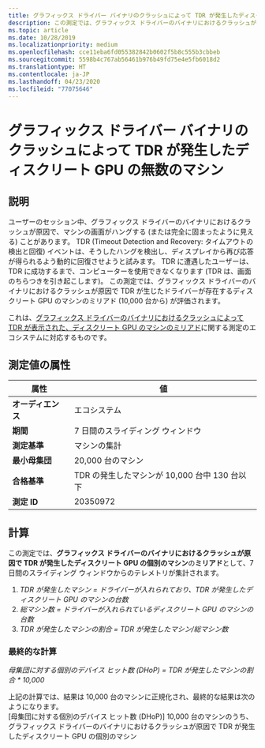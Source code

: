 ```yaml
---
title: グラフィックス ドライバー バイナリのクラッシュによって TDR が発生したディスクリート GPU の無数のマシン
description: この測定では、グラフィックス ドライバーのバイナリにおけるクラッシュが原因で TDR が発生したディスクリート GPU の個別のマシンのミリアドとして、7 日間のスライディング ウィンドウからのテレメトリが集計されます
ms.topic: article
ms.date: 10/28/2019
ms.localizationpriority: medium
ms.openlocfilehash: cce11eba6fd055382842b0602f5b8c555b3cbbeb
ms.sourcegitcommit: 5598b4c767ab56461b976b49fd75e4e5fb6018d2
ms.translationtype: HT
ms.contentlocale: ja-JP
ms.lasthandoff: 04/23/2020
ms.locfileid: "77075646"
---
```

# <a name="myriad-of-machines-with-discrete-gpu-that-had-a-tdr-caused-by-a-crash-in-the-graphics-driver-binary"></a>グラフィックス ドライバー バイナリのクラッシュによって TDR が発生したディスクリート GPU の無数のマシン 

## <a name="description"></a>説明

ユーザーのセッション中、グラフィックス ドライバーのバイナリにおけるクラッシュが原因で、マシンの画面がハングする (または完全に固まったように見える) ことがあります。 TDR (Timeout Detection and Recovery: タイムアウトの検出と回復) イベントは、そうしたハングを検出し、ディスプレイから再び応答が得られるよう動的に回復させようと試みます。 TDR に遭遇したユーザーは、TDR に成功するまで、コンピューターを使用できなくなります (TDR は、画面のちらつきを引き起こします)。 この測定では、グラフィックス ドライバーのバイナリにおけるクラッシュが原因で TDR が生じたドライバーが存在するディスクリート GPU のマシンのミリアド (10,000 台から) が評価されます。

これは、[グラフィックス ドライバーのバイナリにおけるクラッシュによって TDR が表示された、ディスクリート GPU のマシンのミリアド](https://docs.microsoft.com/windows-hardware/drivers/dashboard/myriad-of-machines-that-had-tdr-caused-by-crash-in-graphics-driver-binary-standard)に関する測定のエコシステムに対応するものです。

## <a name="measure-attributes"></a>測定値の属性

|属性|値|
|----|----|
|**オーディエンス**|エコシステム|
|**期間**|7 日間のスライディング ウィンドウ|
|**測定基準**|マシンの集計|
|**最小母集団**|20,000 台のマシン|
|**合格基準**|TDR の発生したマシンが 10,000 台中 130 台以下|
|**測定 ID**|20350972|

## <a name="calculation"></a>計算

この測定では、**グラフィックス ドライバーのバイナリにおけるクラッシュが原因で TDR が発生したディスクリート GPU の個別のマシン**の**ミリアド**として、7 日間のスライディング ウィンドウからのテレメトリが集計されます。
1. *TDR が発生したマシン = ドライバーが入れられており、TDR が発生したディスクリート GPU のマシンの台数*
2. *総マシン数 = ドライバーが入れられているディスクリート GPU のマシンの台数*
3. *TDR が発生したマシンの割合 = TDR が発生したマシン/総マシン数*

### <a name="final-calculation"></a>最終的な計算

*母集団に対する個別のデバイス ヒット数 (DHoP) = TDR が発生したマシンの割合 * 10,000*

上記の計算では、結果は 10,000 台のマシンに正規化され、最終的な結果は次のようになります。  
[母集団に対する個別のデバイス ヒット数 (DHoP)] 10,000 台のマシンのうち、グラフィックス ドライバーのバイナリにおけるクラッシュが原因で TDR が発生したディスクリート GPU の個別のマシン
